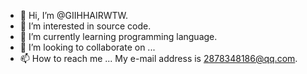 - 👋 Hi, I’m @GIIHHAIRWTW.
- 👀 I’m interested in source code.
- 🌱 I’m currently learning programming language.
- 💞️ I’m looking to collaborate on ...
- 📫 How to reach me ...
My e-mail address is 2878348186@qq.com.
<!---
GIIHHAIRWTW/GIIHHAIRWTW is a ✨ special ✨ repository because its `README.md` (this file) appears on your GitHub profile.
You can click the Preview link to take a look at your changes.
--->
